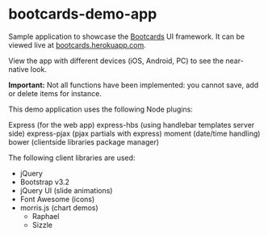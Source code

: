 bootcards-demo-app
==================

Sample application to showcase the <a href="http://bootcards.org">Bootcards</a> UI framework. It can be viewed live at <a href="http://bootcards.herokuapp.com" target="_blank">bootcards.herokuapp.com</a>.

View the app with different devices (iOS, Android, PC) to see the near-native look.

<b>Important:</b> Not all functions have been implemented: you cannot save, add or delete items for instance.

This demo application uses the following Node plugins:

Express (for the web app)
express-hbs (using handlebar templates server side)
express-pjax (pjax partials with express)
moment (date/time handling)
bower (clientside libraries package manager)

The following client libraries are used:

- jQuery
- Bootstrap v3.2
- jQuery UI (slide animations)
- Font Awesome (icons)
- morris.js (chart demos)
	- Raphael
	- Sizzle